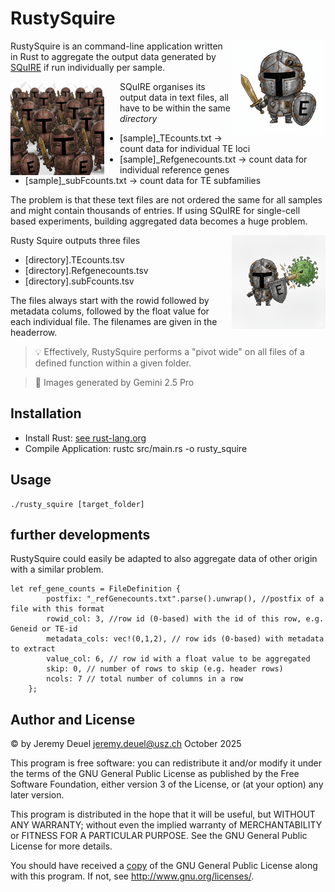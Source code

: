 
# RustySquire

<img align="right" width="150" height="150" src="img/rusty_squire.png">

RustySquire is an command-line application written in Rust to aggregate the output data generated by [SQuIRE](https://github.com/wyang17/SQuIRE) if run individually per sample.

<img align="left" width="150" height="150" src="img/rusty_squires.png" style="margin-right: 25px">

SQuIRE organises its output data in text files, all have to be within the same _directory_
* [sample]_TEcounts.txt -> count data for individual TE loci
* [sample]_Refgenecounts.txt -> count data for individual reference genes
* [sample]_subFcounts.txt -> count data for TE subfamilies

The problem is that these text files are not ordered the same for all samples and might contain thousands of entries. If using SQuIRE for single-cell based experiments, building aggregated data becomes a huge problem.

<img align="right" width="150" height="150" src="img/rusty_squire_virus.png">

Rusty Squire outputs three files
* [directory].TEcounts.tsv
* [directory].Refgenecounts.tsv
* [directory].subFcounts.tsv

The files always start with the rowid followed by metadata colums, followed by the float value for each individual file. The filenames are given in the headerrow.

> :bulb: Effectively, RustySquire performs a "pivot wide" on all files of a defined function within a given folder.

> :sparkler: Images generated by Gemini 2.5 Pro

## Installation
* Install Rust: [see rust-lang.org](https://rust-lang.org/tools/install/)
* Compile Application: rustc src/main.rs -o rusty_squire

## Usage

```{bash}
./rusty_squire [target_folder]
```

## further developments
RustySquire could easily be adapted to also aggregate data of other origin with a similar problem.
```{rust}
let ref_gene_counts = FileDefinition {
        postfix: "_refGenecounts.txt".parse().unwrap(), //postfix of a file with this format
        rowid_col: 3, //row id (0-based) with the id of this row, e.g. Geneid or TE-id
        metadata_cols: vec!(0,1,2), // row ids (0-based) with metadata to extract
        value_col: 6, // row id with a float value to be aggregated
        skip: 0, // number of rows to skip (e.g. header rows)
        ncols: 7 // total number of columns in a row
    };
```


## Author and License
&copy; by Jeremy Deuel <jeremy.deuel@usz.ch> October 2025

This program is free software: you can redistribute it and/or modify
it under the terms of the GNU General Public License as published by
the Free Software Foundation, either version 3 of the License, or
(at your option) any later version.

This program is distributed in the hope that it will be useful,
but WITHOUT ANY WARRANTY; without even the implied warranty of
MERCHANTABILITY or FITNESS FOR A PARTICULAR PURPOSE.  See the
GNU General Public License for more details.

You should have received a [copy](LICENSE) of the GNU General Public License
along with this program.  If not, see <http://www.gnu.org/licenses/>.